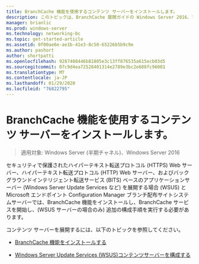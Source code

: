 ```yaml
---
title: BranchCache 機能を使用するコンテンツ サーバーをインストールします。
description: このトピックは、BranchCache 展開ガイドの Windows Server 2016、ブランチ オフィスに WAN 帯域幅使用量を最適化するために分散され、ホスト型キャッシュ モードで BranchCache を展開する方法を示しますの一部
manager: brianlic
ms.prod: windows-server
ms.technology: networking-bc
ms.topic: get-started-article
ms.assetid: 0f00ae6e-ae1b-41e3-8c50-65226b5b9c9e
ms.author: pashort
author: shortpatti
ms.openlocfilehash: 9287408446b81805e3c13ff876535a615ecb03d5
ms.sourcegitcommit: 07c9d4ea72528401314e2789e3bc2e688fc96001
ms.translationtype: MT
ms.contentlocale: ja-JP
ms.lasthandoff: 01/29/2020
ms.locfileid: "76822795"
---
```

# <a name="install-content-servers-that-use-the-branchcache-feature"></a>BranchCache 機能を使用するコンテンツ サーバーをインストールします。

>適用対象: Windows Server (半期チャネル)、Windows Server 2016

セキュリティで保護されたハイパーテキスト転送プロトコル (HTTPS) Web サーバー、ハイパーテキスト転送プロトコル (HTTP) Web サーバー、およびバックグラウンドインテリジェント転送サービス (BITS) ベースのアプリケーションサーバー (Windows Server Update Services など) を展開する場合 (WSUS) と Microsoft エンドポイント Configuration Manager ブランチ配布サイトシステムサーバーでは、BranchCache 機能をインストールし、BranchCache サービスを開始し、(WSUS サーバーの場合のみ) 追加の構成手順を実行する必要があります。  
  
コンテンツ サーバーを展開するには、以下のトピックを参照してください。  
  
-   [BranchCache 機能をインストールする](Install-the-BranchCache-Feature.md)  
  
-   [Windows Server Update Services &#40;WSUS&#41;コンテンツサーバーを構成する](configure-wsus-content-servers.md)  
  


